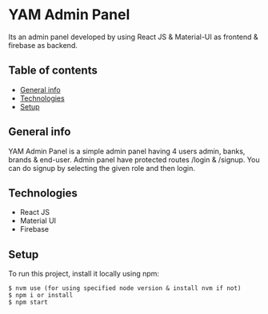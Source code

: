# YAM Admin Panel
Its an admin panel developed by using React JS & Material-UI as frontend & firebase as backend.

## Table of contents
* [General info](#general-info)
* [Technologies](#technologies)
* [Setup](#setup)

## General info
YAM Admin Panel is a simple admin panel having 4 users admin, banks, brands & end-user. Admin panel have protected routes /login & /signup. You can do signup by selecting the given role and then login.

## Technologies
* React JS
* Material UI
* Firebase

## Setup
To run this project, install it locally using npm:

```
$ nvm use (for using specified node version & install nvm if not)
$ npm i or install
$ npm start
```
